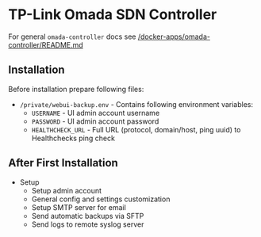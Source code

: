 # TP-Link Omada SDN Controller

For general `omada-controller` docs see [/docker-apps/omada-controller/README.md](../../../../docker-apps/omada-controller/README.md)

## Installation

Before installation prepare following files:

- `/private/webui-backup.env` - Contains following environment variables:
    - `USERNAME` - UI admin account username
    - `PASSWORD` - UI admin account password
    - `HEALTHCHECK_URL` - Full URL (protocol, domain/host, ping uuid) to Healthchecks ping check

## After First Installation

- Setup
    - Setup admin account
    - General config and settings customization
    - Setup SMTP server for email
    - Send automatic backups via SFTP
    - Send logs to remote syslog server
